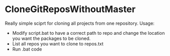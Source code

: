 # CloneGitReposWithoutMaster

Really simple sciprt for cloning all projects from one repository.
Usage:

- Modify script.bat to have a correct path to repo and change the location you want the packages to be cloned.
- List all repos you want to clone to repos.txt
- Run .bat code
